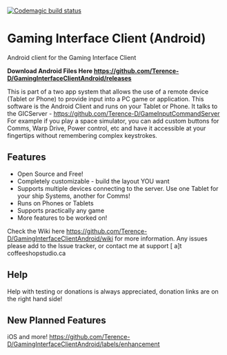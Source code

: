 [![Codemagic build status](https://api.codemagic.io/apps/5df31599c3cc4f70a402350d/6501db48531b66edd968d29a/status_badge.svg)](https://codemagic.io/apps/5df31599c3cc4f70a402350d/6501db48531b66edd968d29a/latest_build)
# Gaming Interface Client (Android)

Android client for the Gaming Interface Client

**Download Android Files Here https://github.com/Terence-D/GamingInterfaceClientAndroid/releases**

This is part of a  two app system that allows the use of a remote device (Tablet or Phone) to provide input into a PC game or application.  This software is the Android Client and runs on your Tablet or Phone.  It talks to the GICServer - https://github.com/Terence-D/GameInputCommandServer For example if you play a space simulator, you can add custom buttons for Comms, Warp Drive, Power control, etc and have it accessible at your fingertips without remembering complex keystrokes.

## Features
* Open Source and Free!
* Completely customizable - build the layout YOU want
* Supports multiple devices connecting to the server.  Use one Tablet for your ship Systems, another for Comms!
* Runs on Phones or Tablets
* Supports practically any game
* More features to be worked on!

Check the Wiki here https://github.com/Terence-D/GamingInterfaceClientAndroid/wiki for more information.  Any issues please add to the Issue tracker, or contact me at support [ a]t coffeeshopstudio.ca

## Help
Help with testing or donations is always appreciated, donation links are on the right hand side!

## New Planned Features
iOS and more! https://github.com/Terence-D/GamingInterfaceClientAndroid/labels/enhancement

